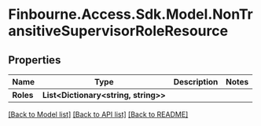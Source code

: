 
# Finbourne.Access.Sdk.Model.NonTransitiveSupervisorRoleResource

## Properties

Name | Type | Description | Notes
------------ | ------------- | ------------- | -------------
**Roles** | **List&lt;Dictionary&lt;string, string&gt;&gt;** |  | 

[[Back to Model list]](../README.md#documentation-for-models)
[[Back to API list]](../README.md#documentation-for-api-endpoints)
[[Back to README]](../README.md)

